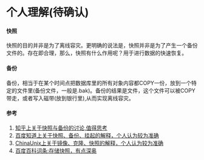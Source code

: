 # 个人理解(待确认)

#### 快照

快照的目的并非是为了离线容灾。更明确的说法是，快照并非是为了产生一个备份文件的。存在即合理，那么，快照有什么作用呢？用于进行数据的快速恢复。

#### 备份

备份，相当于在某个时间点把数据库里的所有对象内容都COPY一份，放到一个特定的文件里(备份文件，一般是.bak)。备份的结果是文件，这个文件可以被COPY带走，或者写入磁带(放到银行里),从而实现离线容灾。










#### 参考
1. [知乎上关于快照与备份的讨论,值得思考](http://www.zhihu.com/question/20374919)
2. [百度知道上关于快照、备份、挂起的解释，个人认为较为准确](http://zhidao.baidu.com/question/583584549824231605.html)
3. [ChinaUnix上关于镜像、克隆、快照的解释，个人认为较为准确](http://bbs.chinaunix.net/thread-3920050-1-1.html)
4. [百度百科词条:存储快照，有点深奥](http://baike.baidu.com/link?url=KlJZSaOb2nnQ4YYlaR-QiH7FoNRS-u58kpwXsZZQcX_xPM9pYk9BPg-O9LkZUN5QdUlRAgL_xyqjPkCyrjwYGq)